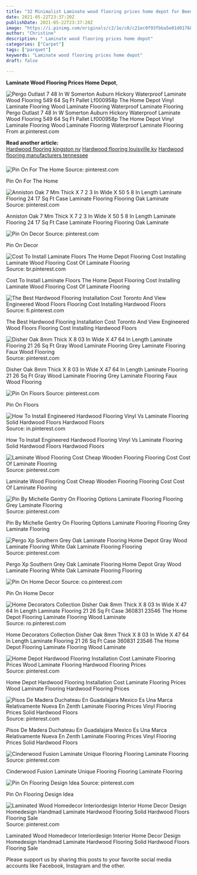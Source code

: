 ```yaml
---
title: "32 Minimalist Laminate wood flooring prices home depot for Beedroom Remodeling"
date: 2021-05-22T23:37:20Z
publishDate: 2021-05-22T23:37:20Z
image: "https://i.pinimg.com/originals/c2/1e/c0/c21ec0f93fbba5e01d017683c4f320c0.jpg"
author: "Christine"
description: " Laminate wood flooring prices home depot"
categories: ["Carpet"]
tags: ["parquet"]
keywords: "Laminate wood flooring prices home depot"
draft: false

---
```

<!-- Head tag Code -->
**Laminate Wood Flooring Prices Home Depot**, 

![Pergo Outlast 7 48 In W Somerton Auburn Hickory Waterproof Laminate Wood Flooring 549 64 Sq Ft Pallet Lf000958p The Home Depot Vinyl Laminate Flooring Wood Laminate Flooring Waterproof Laminate Flooring](https://i.pinimg.com/564x/1a/45/07/1a450719d3a0cdde3cc2500310320fcf.jpg "Pergo Outlast 7 48 In W Somerton Auburn Hickory Waterproof Laminate Wood Flooring 549 64 Sq Ft Pallet Lf000958p The Home Depot Vinyl Laminate Flooring Wood Laminate Flooring Waterproof Laminate Flooring")
Pergo Outlast 7 48 In W Somerton Auburn Hickory Waterproof Laminate Wood Flooring 549 64 Sq Ft Pallet Lf000958p The Home Depot Vinyl Laminate Flooring Wood Laminate Flooring Waterproof Laminate Flooring From ar.pinterest.com

**Read another article:**  
[Hardwood flooring kingston ny](/hardwood-flooring-kingston-ny/)
[Hardwood flooring louisville ky](/hardwood-flooring-louisville-ky/)
[Hardwood flooring manufacturers tennessee](/hardwood-flooring-manufacturers-tennessee/)




### 

 


![Pin On For The Home](https://i.pinimg.com/originals/34/21/85/34218583637ee78fbaecc6d22cd1990d.jpg "Pin On For The Home")
Source: pinterest.com

Pin On For The Home  

![Anniston Oak 7 Mm Thick X 7 2 3 In Wide X 50 5 8 In Length Laminate Flooring 24 17 Sq Ft Case Laminate Flooring Flooring Oak Laminate](https://i.pinimg.com/474x/4e/a0/e1/4ea0e151b6d895e9f934240e3a922495.jpg "Anniston Oak 7 Mm Thick X 7 2 3 In Wide X 50 5 8 In Length Laminate Flooring 24 17 Sq Ft Case Laminate Flooring Flooring Oak Laminate")
Source: pinterest.com

Anniston Oak 7 Mm Thick X 7 2 3 In Wide X 50 5 8 In Length Laminate Flooring 24 17 Sq Ft Case Laminate Flooring Flooring Oak Laminate  

![Pin On Decor](https://i.pinimg.com/originals/2b/e1/80/2be180b1b10f5e1ac7e61358ddc83de2.jpg "Pin On Decor")
Source: pinterest.com

Pin On Decor  

![Cost To Install Laminate Floors The Home Depot Flooring Cost Installing Laminate Wood Flooring Cost Of Laminate Flooring](https://i.pinimg.com/originals/7e/0c/08/7e0c0890cb5e84facb7ef2dd1c7ca70c.png "Cost To Install Laminate Floors The Home Depot Flooring Cost Installing Laminate Wood Flooring Cost Of Laminate Flooring")
Source: br.pinterest.com

Cost To Install Laminate Floors The Home Depot Flooring Cost Installing Laminate Wood Flooring Cost Of Laminate Flooring  

![The Best Hardwood Flooring Installation Cost Toronto And View Engineered Wood Floors Flooring Cost Installing Hardwood Floors](https://i.pinimg.com/originals/b0/e4/47/b0e447319105dcdd176b8d36a03e3efc.jpg "The Best Hardwood Flooring Installation Cost Toronto And View Engineered Wood Floors Flooring Cost Installing Hardwood Floors")
Source: fi.pinterest.com

The Best Hardwood Flooring Installation Cost Toronto And View Engineered Wood Floors Flooring Cost Installing Hardwood Floors  

![Disher Oak 8mm Thick X 8 03 In Wide X 47 64 In Length Laminate Flooring 21 26 Sq Ft Gray Wood Laminate Flooring Grey Laminate Flooring Faux Wood Flooring](https://i.pinimg.com/originals/57/29/4c/57294c23062ec3da6918aacaef785a8e.jpg "Disher Oak 8mm Thick X 8 03 In Wide X 47 64 In Length Laminate Flooring 21 26 Sq Ft Gray Wood Laminate Flooring Grey Laminate Flooring Faux Wood Flooring")
Source: pinterest.com

Disher Oak 8mm Thick X 8 03 In Wide X 47 64 In Length Laminate Flooring 21 26 Sq Ft Gray Wood Laminate Flooring Grey Laminate Flooring Faux Wood Flooring  

![Pin On Floors](https://i.pinimg.com/originals/92/90/e9/9290e9e026bc3d478314acf5fc44f05a.jpg "Pin On Floors")
Source: pinterest.com

Pin On Floors  

![How To Install Engineered Hardwood Flooring Vinyl Vs Laminate Flooring Solid Hardwood Floors Hardwood Floors](https://i.pinimg.com/originals/4d/a8/f9/4da8f91317e12420021b7d0077cf3432.jpg "How To Install Engineered Hardwood Flooring Vinyl Vs Laminate Flooring Solid Hardwood Floors Hardwood Floors")
Source: in.pinterest.com

How To Install Engineered Hardwood Flooring Vinyl Vs Laminate Flooring Solid Hardwood Floors Hardwood Floors  

![Laminate Wood Flooring Cost Cheap Wooden Flooring Flooring Cost Cost Of Laminate Flooring](https://i.pinimg.com/originals/f4/a4/db/f4a4dbebe230a2188eef40e455215be8.jpg "Laminate Wood Flooring Cost Cheap Wooden Flooring Flooring Cost Cost Of Laminate Flooring")
Source: pinterest.com

Laminate Wood Flooring Cost Cheap Wooden Flooring Flooring Cost Cost Of Laminate Flooring  

![Pin By Michelle Gentry On Flooring Options Laminate Flooring Flooring Grey Laminate Flooring](https://i.pinimg.com/474x/a3/51/7c/a3517cf81730310365644bb9c929d1b4.jpg "Pin By Michelle Gentry On Flooring Options Laminate Flooring Flooring Grey Laminate Flooring")
Source: pinterest.com

Pin By Michelle Gentry On Flooring Options Laminate Flooring Flooring Grey Laminate Flooring  

![Pergo Xp Southern Grey Oak Laminate Flooring Home Depot Gray Wood Laminate Flooring White Oak Laminate Flooring Flooring](https://i.pinimg.com/originals/14/a4/ca/14a4caa581e3f33cd8778280b690dec9.jpg "Pergo Xp Southern Grey Oak Laminate Flooring Home Depot Gray Wood Laminate Flooring White Oak Laminate Flooring Flooring")
Source: pinterest.com

Pergo Xp Southern Grey Oak Laminate Flooring Home Depot Gray Wood Laminate Flooring White Oak Laminate Flooring Flooring  

![Pin On Home Decor](https://i.pinimg.com/564x/db/58/16/db581666f53b9cba3ef9147b2b795679.jpg "Pin On Home Decor")
Source: co.pinterest.com

Pin On Home Decor  

![Home Decorators Collection Disher Oak 8mm Thick X 8 03 In Wide X 47 64 In Length Laminate Flooring 21 26 Sq Ft Case 360831 23546 The Home Depot Flooring Laminate Flooring Wood Laminate](https://i.pinimg.com/originals/8d/f2/dd/8df2dd6689015cc618021c350665c6f7.jpg "Home Decorators Collection Disher Oak 8mm Thick X 8 03 In Wide X 47 64 In Length Laminate Flooring 21 26 Sq Ft Case 360831 23546 The Home Depot Flooring Laminate Flooring Wood Laminate")
Source: ro.pinterest.com

Home Decorators Collection Disher Oak 8mm Thick X 8 03 In Wide X 47 64 In Length Laminate Flooring 21 26 Sq Ft Case 360831 23546 The Home Depot Flooring Laminate Flooring Wood Laminate  

![Home Depot Hardwood Flooring Installation Cost Laminate Flooring Prices Wood Laminate Flooring Hardwood Flooring Prices](https://i.pinimg.com/736x/46/3a/00/463a00209e63a14781f4f2d561e13d3a.jpg "Home Depot Hardwood Flooring Installation Cost Laminate Flooring Prices Wood Laminate Flooring Hardwood Flooring Prices")
Source: pinterest.com

Home Depot Hardwood Flooring Installation Cost Laminate Flooring Prices Wood Laminate Flooring Hardwood Flooring Prices  

![Pisos De Madera Duchateau En Guadalajara Mexico Es Una Marca Relativamente Nueva En Zenth Laminate Flooring Prices Vinyl Flooring Prices Solid Hardwood Floors](https://i.pinimg.com/736x/32/be/7c/32be7ce6e70cc25b0c07965eb45ad621--duchateau-guadalajara.jpg "Pisos De Madera Duchateau En Guadalajara Mexico Es Una Marca Relativamente Nueva En Zenth Laminate Flooring Prices Vinyl Flooring Prices Solid Hardwood Floors")
Source: pinterest.com

Pisos De Madera Duchateau En Guadalajara Mexico Es Una Marca Relativamente Nueva En Zenth Laminate Flooring Prices Vinyl Flooring Prices Solid Hardwood Floors  

![Cinderwood Fusion Laminate Unique Flooring Flooring Laminate Flooring](https://i.pinimg.com/originals/9e/09/eb/9e09eb8032ee581ee26dbfae91a95395.jpg "Cinderwood Fusion Laminate Unique Flooring Flooring Laminate Flooring")
Source: pinterest.com

Cinderwood Fusion Laminate Unique Flooring Flooring Laminate Flooring  

![Pin On Flooring Design Idea](https://i.pinimg.com/originals/f5/98/ff/f598ff25c6e03efaa0c78bd587074c10.jpg "Pin On Flooring Design Idea")
Source: pinterest.com

Pin On Flooring Design Idea  

![Laminated Wood Homedecor Interiordesign Interior Home Decor Design Homedesign Handmad Laminate Hardwood Flooring Solid Hardwood Floors Flooring Sale](https://i.pinimg.com/originals/c2/1e/c0/c21ec0f93fbba5e01d017683c4f320c0.jpg "Laminated Wood Homedecor Interiordesign Interior Home Decor Design Homedesign Handmad Laminate Hardwood Flooring Solid Hardwood Floors Flooring Sale")
Source: pinterest.com

Laminated Wood Homedecor Interiordesign Interior Home Decor Design Homedesign Handmad Laminate Hardwood Flooring Solid Hardwood Floors Flooring Sale  

Please support us by sharing this posts to your favorite social media accounts like Facebook, Instagram and the other.

